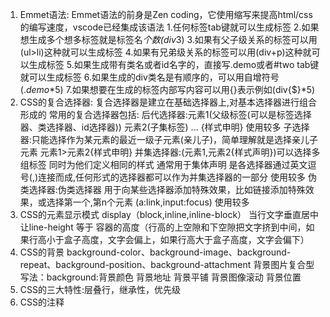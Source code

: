 1. Emmet语法:
    Emmet语法的前身是Zen coding，它使用缩写来提高html/css的编写速度，vscode已经集成该语法
    1.任何标签tab键就可以生成标签
    2.如果想生成多个想多标签就是标签名*个数(div*3)
    3.如果有父子级关系的标签可以用(ul>li)这种就可以生成标签
    4.如果有兄弟级关系的标签可以用(div+p)这种就可以生成标签
    5.如果生成带有类名或者id名字的，直接写.demo或者#two tab键就可以生成标签
    6.如果生成的div类名是有顺序的，可以用自增符号$(.demo$*5)
    7.如果想要在生成的标签内部写内容可以用{}表示例如(div{$}*5)
2. CSS的复合选择器:
    复合选择器是建立在基础选择器上,对基本选择器进行组合形成的
    常用的复合选择器包括:
    后代选择器:元素1(父级标签(可以是标签选择器、类选择器、id选择器))  元素2(子集标签) ... {样式申明} 使用较多
    子选择器:只能选择作为某元素的最近一级子元素(亲儿子)，简单理解就是选择亲儿子元素  元素1>元素2{样式申明}
    并集选择器:(元素1,元素2{样式声明})可以选择多组标签 同时为他们定义相同的样式 通常用于集体声明 是各选择器通过英文逗号(,)连接而成,任何形式的选择器都可以作为并集选择器的一部分  使用较多
    伪类选择器:伪类选择器 用于向某些选择器添加特殊效果，比如链接添加特殊效果，或选择第一个,第n个元素 (a:link,input:focus)   使用较多
3. CSS的元素显示模式 
    display（block,inline,inline-block） 当行文字垂直居中让line-height 等于 容器的高度（行高的上空隙和下空隙把文字挤到中间，如果行高小于盒子高度，文字会偏上，如果行高大于盒子高度，文字会偏下）
4. CSS的背景 background-color、background-image、background-repeat、background-position、background-attachment 
    背景图片复合型写法：background:背景颜色 背景地址 背景平铺 背景图像滚动 背景位置
5. CSS的三大特性:层叠行，继承性，优先级
6. CSS的注释